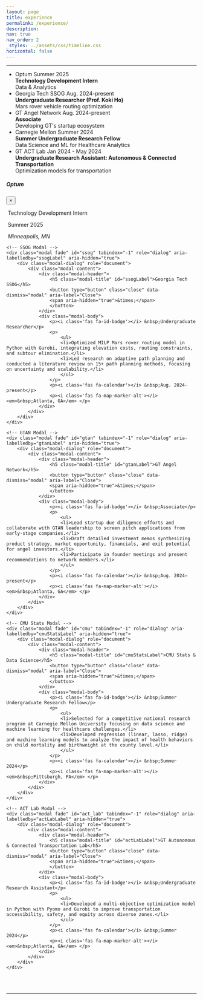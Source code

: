 ```yaml
---
layout: page
title: experience
permalink: /experience/
description:
nav: true
nav_order: 2
_styles: ../assets/css/timeline.css
horizontal: false
---
```


<link rel="stylesheet" href="../assets/css/timeline.css">
<link rel="stylesheet" href="https://stackpath.bootstrapcdn.com/bootstrap/4.5.2/css/bootstrap.min.css">
<link rel="stylesheet" href="https://cdnjs.cloudflare.com/ajax/libs/font-awesome/5.15.1/css/all.min.css">

<body>
<hr>
<ul class="timeline">

<li>
    <div class="direction-l" data-toggle="modal" data-target="#optum">
        <div class="flag-wrapper">
            <span class="flag">Optum</span>
            <span class="time-wrapper"><span class="time">Summer 2025</span></span>
        </div>
        <div class="desc">
            <b>Technology Development Intern</b> <br>
            Data & Analytics <br>
        </div>
    </div>
</li>

<li>
    <div class="direction-r" data-toggle="modal" data-target="#ssog">
        <div class="flag-wrapper">
            <span class="flag">Georgia Tech SSOG</span>
            <span class="time-wrapper"><span class="time">Aug. 2024-present</span></span>
        </div>
        <div class="desc">
            <b>Undergraduate Researcher (Prof. Koki Ho)</b> <br>
            Mars rover vehicle routing optimization <br>
        </div>
    </div>
</li>

<li>
    <div class="direction-l" data-toggle="modal" data-target="#gtan">
        <div class="flag-wrapper">
            <span class="flag">GT Angel Network</span>
            <span class="time-wrapper"><span class="time">Aug. 2024-present</span></span>
        </div>
        <div class="desc">
            <b>Associate</b> <br>
            Developing GT's startup ecosystem<br>
        </div>
    </div>
</li>

<li>
    <div class="direction-r" data-toggle="modal" data-target="#cmu">
        <div class="flag-wrapper">
            <span class="flag">Carnegie Mellon</span>
            <span class="time-wrapper"><span class="time">Summer 2024</span></span>
        </div>
        <div class="desc">
            <b>Summer Undergraduate Research Fellow</b> <br>
            Data Science and ML for Healthcare Analytics <br>
        </div>
    </div>
</li>

<li>
    <div class="direction-l" data-toggle="modal" data-target="#act_lab">
        <div class="flag-wrapper">
            <span class="flag">GT ACT Lab</span>
            <span class="time-wrapper"><span class="time">Jan 2024 - May 2024</span></span>
        </div>
        <div class="desc">
            <b>Undergraduate Research Assistant: Autonomous & Connected Transportation</b> <br>
            Optimization models for transportation<br>
        </div>
    </div>
</li>

</ul>

<!-- All modals -->
<div>
    <!-- Optum Modal -->
    <div class="modal fade" id="optum" tabindex="-1" role="dialog" aria-labelledby="optumLabel" aria-hidden="true">
        <div class="modal-dialog" role="document">
            <div class="modal-content">
                <div class="modal-header">
                    <h5 class="modal-title" id="optumLabel">Optum</h5>
                    <button type="button" class="close" data-dismiss="modal" aria-label="Close">
                    <span aria-hidden="true">&times;</span>
                    </button>
                </div>
                <div class="modal-body">
                    <p><i class='fas fa-id-badge'></i> &nbsp;Technology Development Intern</p>
                    <p><i class='fas fa-calendar'></i> &nbsp;Summer 2025</p>
                    <p><i class='fas fa-map-marker-alt'></i> <em>&nbsp;Minneapolis, MN</em> </p>
                </div>
            </div>
        </div>
    </div>

    <!-- SSOG Modal -->
    <div class="modal fade" id="ssog" tabindex="-1" role="dialog" aria-labelledby="ssogLabel" aria-hidden="true">
        <div class="modal-dialog" role="document">
            <div class="modal-content">
                <div class="modal-header">
                    <h5 class="modal-title" id="ssogLabel">Georgia Tech SSOG</h5>
                    <button type="button" class="close" data-dismiss="modal" aria-label="Close">
                    <span aria-hidden="true">&times;</span>
                    </button>
                </div>
                <div class="modal-body">
                    <p><i class='fas fa-id-badge'></i> &nbsp;Undergraduate Researcher</p>
                    <p>
                        <ul>
                        <li>Optimized MILP Mars rover routing model in Python with Gurobi, integrating elevation costs, routing constraints, and subtour elimination.</li>
                        <li>Led research on adaptive path planning and conducted a literature review on 15+ path planning methods, focusing on uncertainty and scalability.</li>
                        </ul>
                    </p>
                    <p><i class='fas fa-calendar'></i> &nbsp;Aug. 2024-present</p>
                    <p><i class='fas fa-map-marker-alt'></i> <em>&nbsp;Atlanta, GA</em> </p>
                </div>
            </div>
        </div>
    </div>

    <!-- GTAN Modal -->
    <div class="modal fade" id="gtan" tabindex="-1" role="dialog" aria-labelledby="gtanLabel" aria-hidden="true">
        <div class="modal-dialog" role="document">
            <div class="modal-content">
                <div class="modal-header">
                    <h5 class="modal-title" id="gtanLabel">GT Angel Network</h5>
                    <button type="button" class="close" data-dismiss="modal" aria-label="Close">
                    <span aria-hidden="true">&times;</span>
                    </button>
                </div>
                <div class="modal-body">
                    <p><i class='fas fa-id-badge'></i> &nbsp;Associate</p>
                    <p>
                        <ul>
                        <li>Lead startup due diligence efforts and collaborate with GTAN leadership to screen pitch applications from early-stage companies.</li>
                        <li>Draft detailed investment memos synthesizing product strategy, market opportunity, financials, and exit potential for angel investors.</li>
                        <li>Participate in founder meetings and present recommendations to network members.</li>
                        </ul>
                    </p>
                    <p><i class='fas fa-calendar'></i> &nbsp;Aug. 2024–present</p>
                    <p><i class='fas fa-map-marker-alt'></i> <em>&nbsp;Atlanta, GA</em> </p>
                </div>
            </div>
        </div>
    </div>

    <!-- CMU Stats Modal -->
    <div class="modal fade" id="cmu" tabindex="-1" role="dialog" aria-labelledby="cmuStatsLabel" aria-hidden="true">
        <div class="modal-dialog" role="document">
            <div class="modal-content">
                <div class="modal-header">
                    <h5 class="modal-title" id="cmuStatsLabel">CMU Stats & Data Science</h5>
                    <button type="button" class="close" data-dismiss="modal" aria-label="Close">
                    <span aria-hidden="true">&times;</span>
                    </button>
                </div>
                <div class="modal-body">
                    <p><i class='fas fa-id-badge'></i> &nbsp;Summer Undergraduate Research Fellow</p>
                    <p>
                        <ul>
                        <li>Selected for a competitive national research program at Carnegie Mellon University focusing on data science and machine learning for healthcare challenges.</li>
                        <li>Developed regression (linear, lasso, ridge) and machine learning models to analyze the impact of health behaviors on child mortality and birthweight at the county level.</li>
                        </ul>
                    </p>
                    <p><i class='fas fa-calendar'></i> &nbsp;Summer 2024</p>
                    <p><i class='fas fa-map-marker-alt'></i> <em>&nbsp;Pittsburgh, PA</em> </p>
                </div>
            </div>
        </div>
    </div>

    <!-- ACT Lab Modal -->
    <div class="modal fade" id="act_lab" tabindex="-1" role="dialog" aria-labelledby="actLabLabel" aria-hidden="true">
        <div class="modal-dialog" role="document">
            <div class="modal-content">
                <div class="modal-header">
                    <h5 class="modal-title" id="actLabLabel">GT Autonomous & Connected Transportation Lab</h5>
                    <button type="button" class="close" data-dismiss="modal" aria-label="Close">
                    <span aria-hidden="true">&times;</span>
                    </button>
                </div>
                <div class="modal-body">
                    <p><i class='fas fa-id-badge'></i> &nbsp;Undergraduate Research Assistant</p>
                    <p>
                        <ul>
                        <li>Developed a multi-objective optimization model in Python with Pyomo and Gurobi to improve transportation accessibility, safety, and equity across diverse zones.</li>
                        </ul>
                    </p>
                    <p><i class='fas fa-calendar'></i> &nbsp;Summer 2024</p>
                    <p><i class='fas fa-map-marker-alt'></i> <em>&nbsp;Atlanta, GA</em> </p>
                </div>
            </div>
        </div>
    </div>

</div>

<br>
<br>
<hr>
<br>
<br>
<script src="https://code.jquery.com/jquery-3.5.1.slim.min.js"></script>
<script src="https://cdn.jsdelivr.net/npm/@popperjs/core@2.5.3/dist/umd/popper.min.js"></script>
<script src="https://stackpath.bootstrapcdn.com/bootstrap/4.5.2/js/bootstrap.min.js"></script>

<!-- Script to ensure dark mode compatibility with Bootstrap modals -->
<script>
document.addEventListener('DOMContentLoaded', function() {
    // Function to update modal styles based on current theme
    function updateModalStyles() {
        const isDarkMode = document.documentElement.getAttribute('data-theme') === 'dark';
        const modals = document.querySelectorAll('.modal-content');
        
        modals.forEach(modal => {
            // Let CSS variables handle the styling
            // This is just to trigger a refresh if needed
            modal.style.backgroundColor = '';
            modal.style.color = '';
        });
    }
    
    // Run once on page load
    updateModalStyles();
    
    // Set up a MutationObserver to watch for theme changes
    const observer = new MutationObserver(mutations => {
        mutations.forEach(mutation => {
            if (mutation.attributeName === 'data-theme') {
                updateModalStyles();
            }
        });
    });
    
    // Start observing the document element for attribute changes
    observer.observe(document.documentElement, { attributes: true });
});
</script>
</body>